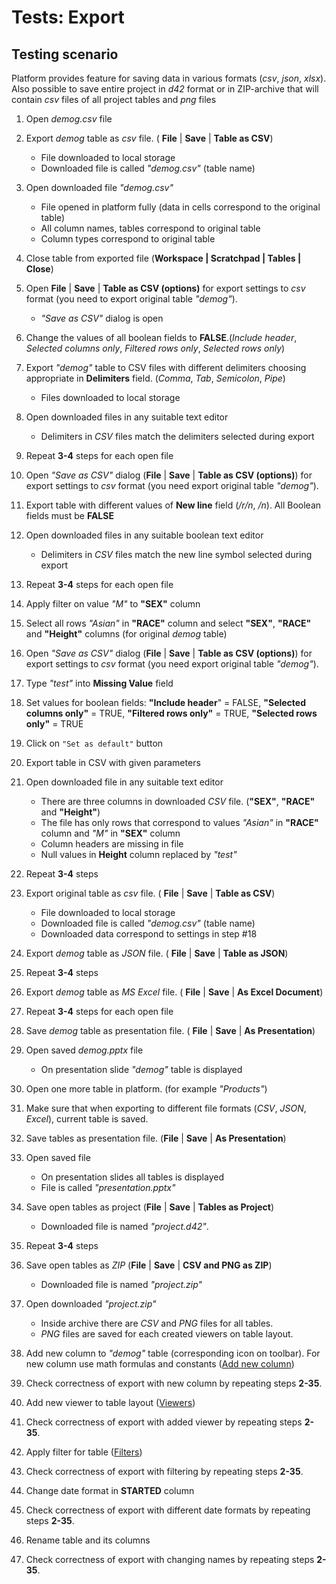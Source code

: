 <!-- TITLE: Tests: Export -->
<!-- SUBTITLE: -->

# Tests: Export



## Testing scenario

Platform provides feature for saving data in various formats (*csv*, *json*, *xlsx*).
Also possible to save entire project in *d42* format or in ZIP-archive that will contain *csv* files of all project tables and *png* files

1. Open *demog.csv* file

1. Export *demog* table as *csv* file. ( **File** | **Save** | **Table as CSV**)
   * File downloaded to local storage
   * Downloaded file is called *"demog.csv"* (table name)

1. Open downloaded file *"demog.csv"*
   * File opened in platform fully (data in cells correspond to the original table)
   * All column names, tables correspond to original table
   * Column types correspond to original table

1. Close table from exported file (**Workspace | Scratchpad | Tables | Close**)

1. Open **File** | **Save** | **Table as CSV (options)** for export settings to *csv* format (you need to export original table *"demog"*).
      * *"Save as CSV"* dialog is open

1. Change the values ​​of all boolean fields to **FALSE**.(*Include header*, *Selected columns only*, *Filtered rows only*, *Selected rows only*)

1. Export *"demog"* table to CSV files with different delimiters choosing appropriate in **Delimiters** field. (*Comma*, *Tab*, *Semicolon*, *Pipe*)
   * Files downloaded to local storage

1. Open downloaded files in any suitable text editor
   * Delimiters in *CSV* files match the delimiters selected during export

1. Repeat **3-4** steps for each open file

1. Open *"Save as CSV"* dialog (**File** | **Save** | **Table as CSV (options)**) for export settings to *csv* format (you need export original table *"demog"*).

1. Export table with different values of **New line** field (*/r/n*, */n*). All Boolean fields must be **FALSE**

1. Open downloaded files in any suitable boolean text editor
      * Delimiters in *CSV* files match the new line symbol selected during export

1. Repeat **3-4** steps for each open file

1. Apply  filter on value *"M"* to **"SEX"** column

1. Select all rows *​​"Asian"* in **"RACE"** column and select **"SEX"**, **"RACE"** and **"Height"** columns (for original *demog* table)

1. Open *"Save as CSV"* dialog (**File** | **Save** | **Table as CSV (options)**) for export settings to *csv* format (you need export original table *"demog"*).

1. Type *"test"* into **Missing Value** field

1. Set values ​​for boolean fields: **"Include header**" = FALSE,  **"Selected columns only"** = TRUE, **"Filtered rows only"** = TRUE, **"Selected rows only"** = TRUE

1. Click on ```"Set as default"``` button

1. Export table in CSV with given parameters

1. Open downloaded file in any suitable text editor
   * There are three columns in downloaded *CSV* file. (**"SEX"**, **"RACE"** and **"Height"**)
   * The file has only rows that correspond to values *​​"Asian"* in **"RACE"** column and *"M"* in **"SEX"** column
   * Column headers are missing in file
   * Null values ​​in **Height** column replaced by *"test"*

1. Repeat **3-4** steps

1. Export original table as *csv* file. ( **File** | **Save** | **Table as CSV**)
   * File downloaded to local storage
   * Downloaded file is called *"demog.csv"* (table name)
   * Downloaded data correspond to settings in step #18

1. Export *demog* table as *JSON* file. ( **File** | **Save** | **Table as JSON**)

1. Repeat **3-4** steps

1. Export *demog* table as *MS Excel* file. ( **File** | **Save** | **As Excel Document**)

1. Repeat **3-4** steps for each open file

1. Save *demog* table as presentation file. ( **File** | **Save** | **As Presentation**)

1. Open saved *demog.pptx* file
   * On presentation slide *"demog"* table is displayed

1. Open one more table in platform. (for example *"Products"*)

1. Make sure that when exporting to different file formats (*CSV*, *JSON*, *Excel*), current table is saved.

1. Save tables as presentation file. (**File** | **Save** | **As Presentation**)

1. Open saved file
   * On presentation slides all tables is displayed
   * File is called *"presentation.pptx"*

1. Save open tables as project (**File** | **Save** | **Tables as Project**)
   * Downloaded file is named *"project.d42"*.

1. Repeat **3-4** steps

1. Save open tables as *ZIP* (**File** | **Save** | **CSV and PNG as ZIP**)
   * Downloaded file is named *"project.zip"*

1. Open downloaded *"project.zip"*
   * Inside archive there are *CSV* and *PNG* files for all tables.
   * *PNG* files are saved for each created viewers on table layout.

1. Add new column to *"demog"* table (corresponding icon on toolbar). For new column use math formulas and constants ([Add new column](../dialogs/add-new-column.md))

1. Check correctness of export with new column by repeating steps **2-35**.

1. Add new viewer to table layout ([Viewers](../../visualize/viewers.md))

1. Check correctness of export with added viewer by repeating steps **2-35**.

1. Apply filter for table ([Filters](../../visualize/viewers/filters.md))

1. Check correctness of export with filtering by repeating steps **2-35**.

1. Change date format in **STARTED** column

1. Check correctness of export with different date formats by repeating steps **2-35**.

1. Rename table and its columns

1. Check correctness of export with changing names by repeating steps **2-35**.
